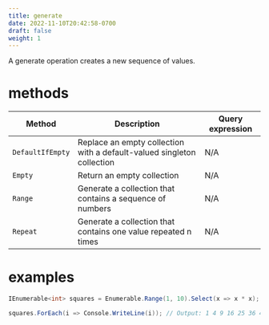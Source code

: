 ```yaml
---
title: generate
date: 2022-11-10T20:42:58-0700
draft: false
weight: 1
---
```

A generate operation creates a new sequence of values.

# methods
| Method         | Description                                                            | Query expression |
|----------------|------------------------------------------------------------------------|------------------|
| `DefaultIfEmpty` | Replace an empty collection with a default-valued singleton collection | N/A              |
| `Empty`          | Return an empty collection                                             | N/A              |
| `Range`          | Generate a collection that contains a sequence of numbers              | N/A              |
| `Repeat`         | Generate a collection that contains one value repeated n times         | N/A              |

# examples
```cs
IEnumerable<int> squares = Enumerable.Range(1, 10).Select(x => x * x);

squares.ForEach(i => Console.WriteLine(i)); // Output: 1 4 9 16 25 36 49 64 81 100
```
